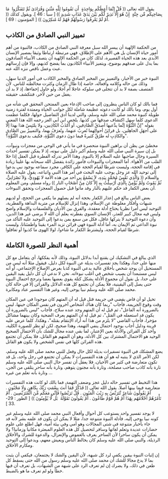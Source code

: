 يقول الله تعالى (( قُلْ إِنَّمَا أَعِظُكُم بِوَاحِدَةٍ  أَن تَقُومُوا لِلَّهِ مَثْنَىٰ وَفُرَادَىٰ ثُمَّ تَتَفَكَّرُوا  مَا بِصَاحِبِكُم مِّن جِنَّةٍ  إِنْ هُوَ إِلَّا نَذِيرٌ لَّكُم بَيْنَ يَدَيْ عَذَابٍ شَدِيدٍ )) [ سبأ : 46 ]. ويقول كذلك (( أَمْ لَمْ يَعْرِفُوا رَسُولَهُمْ فَهُمْ لَهُ مُنكِرُونَ )) [ المؤمنون : 69 ].


## تمييز النبي الصادق من الكاذب

من الحكمة الإلهية أن ييسر الله سبل معرفة النبي الصادق من الكاذب، فالنبوة من أهم أمور حياة الإنسان بل هي الأهم على الإطلاق، فهي مرتبطة ارتباطا وثيقا بمصير الإنسان الأبدي بعد هذه الحياة القصيرة، لذلك كان من الحكمة الإلهية أن يتصف الأنبياء الصادقون بما يدل على صدقهم بوضوح، ويتميز الأنبياء الكاذبون بما يفضح كذبهم، وإلا فإن إرسالهم عبث وعمل ناقص ننزه الله عنه.

النبوة خبر من الأخبار، والتمييز بين المخبر الصادق والمخبر الكاذب في أمور الدنيا سهل، وذلك من حاله وكلامه وأفعاله، خاصة إذا طال الزمان وكثرت مخالطته للناس، لأن المتصف بصفة لا بد أن تتجلى في سلوكه عاجلا أم آجلا، ولو حاول إخفاءها، إذ لا بد أن يغفل من حين لآخر، فنتكشف حقيقته.

فما بالك لو كان الناس ينظرون إلى صاحب الإدعاء بعين الممتحن المحقق في شأنه من أول يوم، وما بالك لو كانت دعوته عظيمة شاملة لكل جوانب الحياة وممتدة لفترة زمنية طويلة كنبوة محمد صلى الله عليه وسلم، والتي لدينا أدق التفاصيل حولها، فكلما عظمت الدعوى كلما سهل اكتشاف صدقها من كذبها. يلخص ابن أبي العز رحمه الله هذا المعنى بقوله "إنَّ النُّبُوَّةَ إنَّما يدَّعيها أصدَقُ الصَّادِقين، أو أكذَبُ الكاذِبين، ولا يلتَبِسُ هذا بهذا إلَّا على أجهَلِ الجاهِلين، بل قرائِنُ أحوالِهما تُعرِبُ عنهما، وتُعرَفُ بهما، والتمييزُ بين الصَّادِقِ والكاذِبِ له طرُقٌ كثيرةٌ فيما دونَ دعوى النُّبُوَّةِ، فكيف بدعوى النُّبُوَّةِ؟".

مخطئ من يظن أن براهين النبوة منحصرة في ما يأتي في الوحي من معجزات ونبوآت، بل إن سيرة النبي صلى الله عليه وسلم أكبر دليل على نبوته، إذ لا يمكن تفسير أحداث السيرة وحال صاحبها عليه السلام إلا بالنبوة، وهذا الأمر تدركه الفطرة قبل العقل إذا خلا القلب من الأهواء. أما المعجزات والنبوءات فأمور زائدة يتفضل الله سبحانه بها علينا زيادة في إقامة الحجة، وليست شرطا لقيام الحجة على الكافر، مجرد سماعه بوجود نبي يدعوا إلى توحيد الله عز وجل يوجب عليه البحث في أمر هذا النبي واتباعه، يقول عليه الصلاة والسلام (( وَالَّذِي نَفْسُ مُحَمَّدٍ بِيَدِهِ، لاَ يَسْمَعُ بِي أحد من هذه الأمة لا يَهُودِيٌّ، وَلاَ نَصْرَانِيٌّ، ثُمَّ يَمُوتُ وَلَمْ يُؤْمِنْ بِالَّذِي أُرْسِلْتُ بِهِ إِلاَّ كانَ مِنْ أَصْحَابِ النار )) رواه مسلم، ومن المعلوم أن بعض الكفار قد حكم عليهم بالنار وقد ماتوا قبل حصول المعجزات وتحقق النبوءات.

بعض الناس يبالغ في إعذار الكفار بحجة أنه لم يصلهم ما يكفي من الحجج، أو لديهم شبهات وأفكار مغلوطة عن الإسلام، وهذا إنزال للإسلام من متربة البداهة والفطرية، التوحيد ليس أمرا نظريا يحتاج أدلة معقدة، والفرق بين الأديان والفلسفات والإسلام واضح وليس فيه مجال كبير للعذر، الإنسان السوي بفطرته يعلم أن الله لا يرضى غير هذا الدين، وأن دعوة التوحيد لا يتركها عاقل، فكل من سمع بمن يدعوا إلى التوحيد عليه التأكد من نبوة الداعي ثم الإيمان به، أما أدلة النبوة فهي قرائن تزيد المرء يقينا واطمئنانا، وليست شرطا لقيام الحجة، وليشترط الكفار ما شاءوا، لولا الهوى ما كذبوا أو تغافلوا.


## أهمية النظر للصورة الكاملة

الذي يبالغ في التشكيك لن يقتنع أبدا بدلائل النبوة، وذلك لأنه يفككها، أي يتعامل مع كل منها على حدا، وهكذا يجد تفسيرات بديلة عن النبوة لكل دليل، فيقول مثلا أنه ليس من المستحيل أن يوجد شخص بأخلاق عالية يدعي النبوة كذبا بغرض الإصلاح الإجتماعي، أو أنه ليس مستبعدا أن يصيب شخص في أغلب نبوءاته. نحن لا ندعي أن كل دليل يفيد اليقين على حدا، بل نقول أن مجموع الأدلة يشكل كتلة يقوي بعضها بعضا وترجح احتمال النبوة حتى يصل إلى اليقينية، فلا يمكن أن تجتمع كل هذه الدلائل والقرائن إلا في حالة كان محمد صلى الله عليه وسلم نبيا يوحى إليه، وغير هذا التفسير عناد ومكابرة.

تخيل لو أن قاض يقضي في جريمة قتل قيل له أن المتهم كان موجودا في عين المكان وقت وقوع الجريمة، فأجاب "ربما كان هناك أشخاص آخرون في نفس المكان حينها، ليس بالضرورة أنه الفاعل"، ثم قيل له أن المتهم وجد عنده سلاح، فأجاب "ليس بالضرورة أن يكون قد استعمله في القتل"، ثم قيل له أن المتهم يعرف الضحية وكان بينهما مشاكل مؤخرا، فأجاب القاضي "لا يلزم من هذا أنه أراد الإنتقام بقتله"، وهكذا، كلما عرض عليه قرينة ودليل أجاب بوجود احتمال ينفي التهمة، وهذا صحيح، لكن لو نظر للصورة الكلية، وأخد كل القرائن والأدلة بعين الإعتبار، لما بقي عنده مجال للشك بأن الاحتمال الصحيح الوحيد هو الاحتمال المشترك بين كل الأدلة، وهو أن المتهم هو القاتل، فلا يمكن أن تجتمع هذه القرائن كلها في نفس الشخص ولا يكون هو القاتل.

يضع المشكك في النبوة تسفيرات بديلة لكل حال وفعل للنبي محمد صلى الله عليه وسلم، لكن الأمر الذي لا ينتبه له هو أن هذه التفسيرات لا يمكن أن تجتمع في رجل واحد، بل قد تكون متعارضة في كثير من الأحيان، فلا يعقل أن تفسر حال النبي صلى الله عليه وسلم تارة بأنه كاذب صاحب مصلحة، وتارة بأنه مجنون يتوهم، وتارة بأنه ساحر يتلقى من الجن، وتارة بأنه تعلم من غيره ...

هذا التخبط في تفسير حاله دليل عجز وضعف التهمة، فما بالك لو كانت هذه التفسيرات متعارضة فيما بينها أصلا. يقول الله تعالى (( فَذَكِّرْ فَمَا أَنتَ بِنِعْمَتِ رَبِّكَ بِكَاهِنٍ وَلَا مَجْنُونٍ . أَمْ يَقُولُونَ شَاعِرٌ نَّتَرَبَّصُ بِهِ رَيْبَ الْمَنُونِ . قُلْ تَرَبَّصُوا فَإِنِّي مَعَكُم مِّنَ الْمُتَرَبِّصِينَ . أَمْ تَأْمُرُهُمْ أَحْلَامُهُم بِهَٰذَا أَمْ هُمْ قَوْمٌ طَاغُونَ . أَمْ يَقُولُونَ تَقَوَّلَهُ  بَل لَّا يُؤْمِنُونَ )) [ الطور : 29-33 ].

لا يوجد تفسير واحد يستوعب كل أحوال وأفعال النبي محمد صلى الله عليه وسلم غير كونه نبيا يوحى إليه، فأدلة النبوة متنوعة جدا، مثلا لا يمكن أن يكون قد علمه بشر لأنه قد جاء بأخبار متنوعة في شتى المجالات وهو أمي وفي بيئة أمية، فهل اطلع على علوم حضارات عديدة وتعلم لغاتها وسافر لتحصيل كل هذه العلوم المبعثرة مكانيا وزمانيا؟ ولا يمكن أن يكون ساحرا لأن الساحر يعرف بالغموض والإنعزال، والدعوة للشرك والأخلاق الرذيلة، والنبي صلى الله عليه وسلم كان يخالط الناس ويعيش معهم، ويدعوا إلى التوحيد ومكارم الأخلاق.

إن إثبات النبوة بيقين يكفي لرد كل شبهة، لأن اليقين والشك لا يجتمعان، فيكفي أن يثبت بما لا يدع مجالا للشك أن محمد صلى الله عليه وسلم رسول من الله حتى يسقط كل طعن في ذلك، ولا يضرك إن لم تعرف الرد على شبهة من الشبهات، بل تعرف أن فيها خطأ ولو لم تعرف ما هو بالضبط.